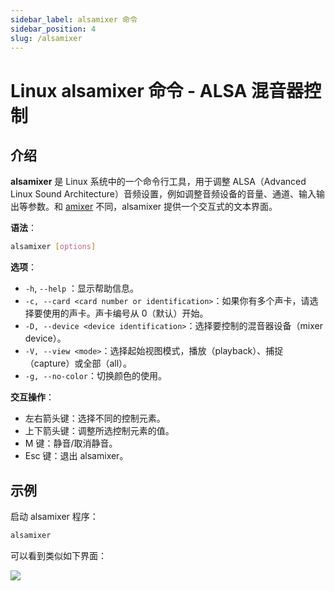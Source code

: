```yaml
---
sidebar_label: alsamixer 命令
sidebar_position: 4
slug: /alsamixer
---
```


# Linux alsamixer 命令 - ALSA 混音器控制



## 介绍

**alsamixer** 是 Linux 系统中的一个命令行工具，用于调整 ALSA（Advanced Linux Sound Architecture）音频设置，例如调整音频设备的音量、通道、输入输出等参数。和 [amixer](/linux-command/amixer/) 不同，alsamixer 提供一个交互式的文本界面。

**语法**：

```bash
alsamixer [options]
```

**选项**：

- `-h`, `--help` ：显示帮助信息。
- `-c, --card <card number or identification>`：如果你有多个声卡，请选择要使用的声卡。声卡编号从 0（默认）开始。
- `-D, --device <device identification>`：选择要控制的混音器设备（mixer device）。
- `-V, --view <mode>`：选择起始视图模式，播放（playback）、捕捉（capture）或全部（all）。
- `-g, --no-color`：切换颜色的使用。

**交互操作**：

- 左右箭头键：选择不同的控制元素。
- 上下箭头键：调整所选控制元素的值。
- M 键：静音/取消静音。
- Esc 键：退出 alsamixer。



## 示例

启动 alsamixer 程序：

```bash
alsamixer
```

可以看到类似如下界面：

![](https://static.getiot.tech/alsamixer-screenshot.png#center)

